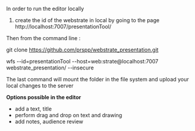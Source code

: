 In order to run the editor locally
1. create the id of the webstrate in local by going to the page http://localhost:7007/presentationTool/

Then from the command line :

git clone https://github.com/prspp/webstrate_presentation.git

wfs --id=presentationTool --host=web:strate@localhost:7007 webstrate_presentation/ --insecure

The last command will mount the folder in the file system and upload your local changes to the server

**Options possible in the editor**
- add a text, title
- perform drag and drop on text and drawing
- add notes, audience review

